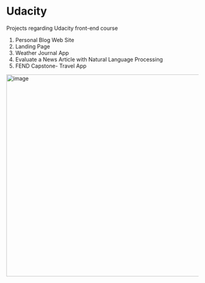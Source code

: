 # Udacity
Projects regarding Udacity front-end course

1. Personal Blog Web Site
2. Landing Page
3. Weather Journal App
4. Evaluate a News Article with Natural Language Processing
5. FEND Capstone- Travel App

<img width="530" alt="image" src="https://user-images.githubusercontent.com/57276658/163860732-f751f672-5d9e-4d08-a8a9-629df866f93a.png">
